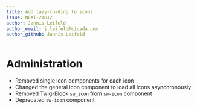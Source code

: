 ```yaml
---
title: Add lazy-loading to icons
issue: NEXT-21612
author: Jannis Leifeld
author_email: j.leifeld@cicada.com
author_github: Jannis Leifeld
---
```

# Administration
* Removed single icon components for each icon
* Changed the general icon component to load all icons asynchronously
* Removed Twig-Block `sw_icon` from `sw-icon` component
* Deprecated `sw-icon` component
